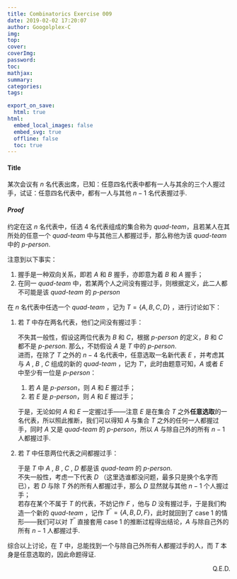 ```yaml
---
title: Combinatorics Exercise 009
date: 2019-02-02 17:20:07
author: Googolplex-C
img: 
top: 
cover: 
coverImg: 
password: 
toc: 
mathjax: 
summary: 
categories: 
tags:

export_on_save:
  html: true
html:
  embed_local_images: false
  embed_svg: true
  offline: false
  toc: true
---
```


#### Title

某次会议有 $n$ 名代表出席，已知：任意四名代表中都有一人与其余的三个人握过手，试证：任意四名代表中，都有一人与其他 $n-1$ 名代表握过手. 

<!-- more -->

#### *Proof*

约定在这 $n​$ 名代表中，任选 $4​$ 名代表组成的集合称为 *quad-team*，且若某人在其所处的任意一个 *quad-team* 中与其他三人都握过手，那么称他为该 *quad-team* 中的 *p-person*.

注意到以下事实：

1. 握手是一种双向关系，即若 $A$ 和 $B$ 握手，亦即意为着 $B$ 和 $A$ 握手；
2. 在同一 *quad-team* 中，若某两个人之间没有握过手，则根据定义，此二人都不可能是该 *quad-team* 的 *p-person*

在 $n$ 名代表中任选一个 *quad-team* ，记为 $T=\{A,B,C,D\}$ ，进行讨论如下：

1. 若 $T$ 中存在两名代表，他们之间没有握过手：

    不失其一般性，假设这两位代表为 $B$ 和 $C$，根据 *p-person* 的定义，$B$ 和 $C$ 都不是 *p-person*. 那么，不妨假设 $A$ 是 $T$ 中的 *p-person*.  
    进而，在除了 $T$ 之外的 $n-4$ 名代表中，任意选取一名新代表 $E$ ，并考虑其与 $A$ , $B$ , $C$ 组成的新的 *quad-team* ，记为 $T'$，此时由题意可知，$A$ 或者 $E$ 中至少有一位是 *p-person*：

    1. 若 $A$ 是 *p-person*，则 $A$ 和 $E$ 握过手；
    2. 若 $E$ 是 *p-person*，则 $A$ 和 $E$ 握过手；

    于是，无论如何  $A$ 和 $E$ 一定握过手——注意 $E$ 是在集合 $T$ 之外**任意选取**的一名代表，所以照此推断，我们可以得知 $A$ 与集合 $T$ 之外的任何一人都握过手，同时 $A$ 又是 *quad-team* 的 *p-person*，所以 $A$ 与除自己外的所有 $n-1$ 人都握过手. 

2. 若 $T$ 中任意两位代表之间都握过手：
    
    于是 $T$ 中 $A$ , $B$ , $C$ , $D$ 都是该 *quad-team* 的 *p-person*.   
    不失一般性，考虑一下代表 $D$ （这里选谁都没问题，最多只是换个名字而已），若 $D$ 与除 $T$ 外的所有人都握过手，那么 $D$ 显然就与其他 $n-1$ 个人握过手；  
    若存在某个不属于 $T$ 的代表，不妨记作 $F$ ，他与 $D$ 没有握过手，于是我们构造一个新的 *quad-team* ，记作 $T^{''} = \{A,B,D,F\}$，此时就回到了 case 1 的情形——我们可以对 $T^{''}$ 直接套用 case 1 的推断过程得出结论，$A$ 与除自己外的所有 $n-1$ 人都握过手.

综合以上讨论，在 $T$ 中，总能找到一个与除自己外所有人都握过手的人，而 $T$ 本身是任意选取的，因此命题得证. 

<p align="right">Q.E.D.</p>